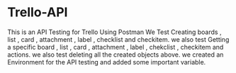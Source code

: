 # Trello-API
This is an API Testing for Trello Using Postman
We Test Creating boards , list , card , attachment , label , checklist and checkitem.
we also test Getting a specific board , list , card , attachment , label , chekclist , checkitem and actions.
we also test deleting all the created objects above.
we created an Environment for the API testing and added some important variable.
